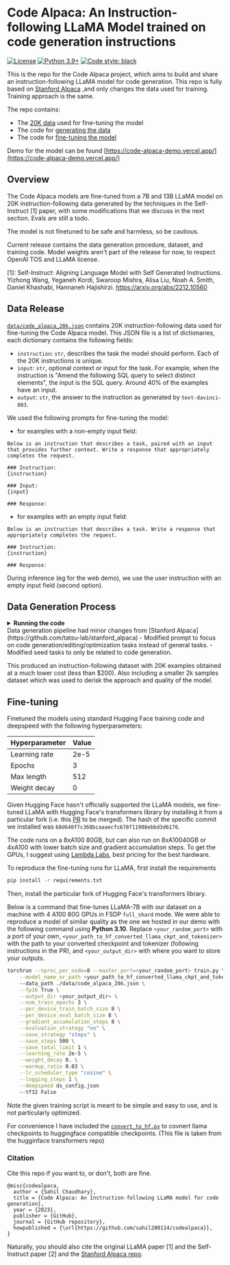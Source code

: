 # Code Alpaca: An Instruction-following LLaMA Model trained on code generation instructions 
[![License](https://img.shields.io/badge/License-Apache_2.0-green.svg)](https://github.com/tatsu-lab/stanford_alpaca/blob/main/LICENSE) 
[![Python 3.9+](https://img.shields.io/badge/python-3.9+-blue.svg)](https://www.python.org/downloads/release/python-390/) 
[![Code style: black](https://img.shields.io/badge/code%20style-black-000000.svg)](https://github.com/psf/black) 

This is the repo for the Code Alpaca project, which aims to build and share an instruction-following LLaMA model for code generation. This repo is fully based on [Stanford Alpaca](https://github.com/tatsu-lab/stanford_alpaca) ,and only changes the data used for training. Training approach is the same.

The repo contains:
- The [20K data](#data-release) used for fine-tuning the model
- The code for [generating the data](#data-generation-process)
- The code for [fine-tuning the model](#fine-tuning)

Demo for the model can be found [https://code-alpaca-demo.vercel.app/](https://code-alpaca-demo.vercel.app/)

## Overview

The Code Alpaca models are fine-tuned from a 7B and 13B LLaMA model on 20K instruction-following data generated by the techniques in the Self-Instruct [1] paper, with some modifications that we discuss in the next section.
Evals are still a todo.

The model is not finetuned to be safe and harmless, so be cautious.

Current release contains the data generation procedure, dataset, and training code. Model weights aren't part of the release for now, to respect OpenAI TOS and LLaMA license.

[1]: Self-Instruct: Aligning Language Model with Self Generated Instructions. Yizhong Wang, Yeganeh Kordi, Swaroop Mishra, Alisa Liu, Noah A. Smith, Daniel Khashabi, Hannaneh Hajishirzi. https://arxiv.org/abs/2212.10560


## Data Release
[`data/code_alpaca_20k.json`](./data/code_alpaca_20k.json) contains 20K instruction-following data used for fine-tuning the Code Alpaca model.
This JSON file is a list of dictionaries, each dictionary contains the following fields:
- `instruction`: `str`, describes the task the model should perform. Each of the 20K instructions is unique.
- `input`: `str`, optional context or input for the task. For example, when the instruction is "Amend the following SQL query to select distinct elements", the input is the SQL query. Around 40% of the examples have an input.
- `output`: `str`, the answer to the instruction as generated by `text-davinci-003`.

We used the following prompts for fine-tuning the model:
- for examples with a non-empty input field:
 ```
 Below is an instruction that describes a task, paired with an input that provides further context. Write a response that appropriately completes the request.
 
 ### Instruction:
 {instruction}
 
 ### Input:
 {input}
 
 ### Response:
 ```
- for examples with an empty input field:
 ```
 Below is an instruction that describes a task. Write a response that appropriately completes the request.
 
 ### Instruction:
 {instruction}
 
 ### Response:
 ```
 
 During inference (eg for the web demo), we use the user instruction with an empty input field (second option).

## Data Generation Process

<details>
<summary> <strong> Running the code </strong> </summary>

1. Set environment variables `OPENAI_API_KEY` to your OpenAI API key.
2. Install the dependencies with `pip install -r requirements.txt`.
3. Run `python -m generate_instruction generate_instruction_following_data` to generate the data.

</details>
Data generation pipeline had minor changes from [Stanford Alpaca](https://github.com/tatsu-lab/stanford_alpaca)
- Modified prompt to focus on code generation/editing/optimization tasks instead of general tasks.
- Modified seed tasks to only be related to code generation.

This produced an instruction-following dataset with 20K examples obtained at a much lower cost (less than $200). Also including a smaller 2k samples dataset which was used to derisk the approach and quality of the model.

## Fine-tuning
Finetuned the models using standard Hugging Face training code and deepspeed with the following hyperparameters:

| Hyperparameter | Value |
|----------------|-------|
| Learning rate  | 2e-5  |
| Epochs         | 3     |
| Max length     | 512   |
| Weight decay   | 0     |

Given Hugging Face hasn't officially supported the LLaMA models, we fine-tuned LLaMA with Hugging Face's transformers library by installing it from a particular fork (i.e. this [PR](https://github.com/huggingface/transformers/pull/21955) to be merged).
The hash of the specific commit we installed was `68d640f7c368bcaaaecfc678f11908ebbd3d6176`.

The code runs on a 8xA100 80GB, but can also run on 8xA10040GB or 4xA100 with lower batch size and gradient accumulation steps. To get the GPUs, I suggest using [Lambda Labs](https://cloud.lambdalabs.com/login?redirect_to=/instances?), best pricing for the best hardware.

To reproduce the fine-tuning runs for LLaMA, first install the requirements 
```bash
pip install -r requirements.txt
```
Then, install the particular fork of Hugging Face's transformers library.

Below is a command that fine-tunes LLaMA-7B with our dataset on a machine with 4 A100 80G GPUs in FSDP `full_shard` mode. 
We were able to reproduce a model of similar quality as the one we hosted in our demo with the following command using **Python 3.10**.
Replace `<your_random_port>` with a port of your own, `<your_path_to_hf_converted_llama_ckpt_and_tokenizer>` with the 
path to your converted checkpoint and tokenizer (following instructions in the PR), and `<your_output_dir>` with where you want to store your outputs.

```bash
torchrun --nproc_per_node=8 --master_port=<your_random_port> train.py \
    --model_name_or_path <your_path_to_hf_converted_llama_ckpt_and_tokenizer>
    --data_path ./data/code_alpaca_20k.json \
    --fp16 True \
    --output_dir <your_output_dir> \
    --num_train_epochs 3 \
    --per_device_train_batch_size 8 \
    --per_device_eval_batch_size 8 \
    --gradient_accumulation_steps 8 \
    --evaluation_strategy "no" \
    --save_strategy "steps" \
    --save_steps 500 \
    --save_total_limit 1 \
    --learning_rate 2e-5 \
    --weight_decay 0. \
    --warmup_ratio 0.03 \
    --lr_scheduler_type "cosine" \
    --logging_steps 1 \
    --deepspeed ds_config.json
    --tf32 False
```

Note the given training script is meant to be simple and easy to use, and is not particularly optimized.

For convenience I have included the [`convert_to_hf.py`](./convert_to_hf.py) to covnert llama checkpoints to huggingface compatible checkpoints. (This file is taken from the hugginface transformers repo)

### Citation

Cite this repo if you want to, or don't, both are fine.
```
@misc{codealpaca,
  author = {Sahil Chaudhary},
  title = {Code Alpaca: An Instruction-following LLaMA model for code generation},
  year = {2023},
  publisher = {GitHub},
  journal = {GitHub repository},
  howpublished = {\url{https://github.com/sahil280114/codealpaca}},
}
```

Naturally, you should also cite the original LLaMA paper [1] and the Self-Instruct paper [2] and the [Stanford Alpaca repo](https://github.com/tatsu-lab/stanford_alpaca).
